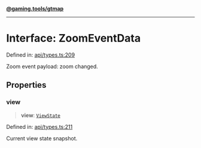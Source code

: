 [**@gaming.tools/gtmap**](README.md)

***

# Interface: ZoomEventData

Defined in: [api/types.ts:209](https://github.com/gamingtools/gt-map/blob/158dafcef9898e0f3f71a5a95a93f4449df181ba/packages/gtmap/src/api/types.ts#L209)

Zoom event payload: zoom changed.

## Properties

### view

> **view**: [`ViewState`](Interface.ViewState.md)

Defined in: [api/types.ts:211](https://github.com/gamingtools/gt-map/blob/158dafcef9898e0f3f71a5a95a93f4449df181ba/packages/gtmap/src/api/types.ts#L211)

Current view state snapshot.
